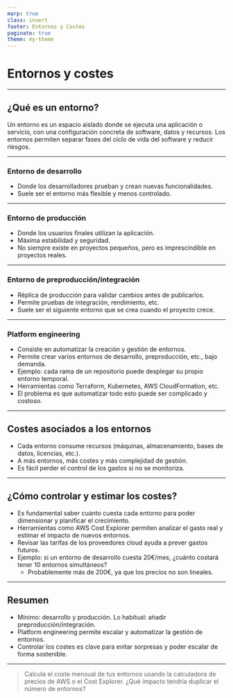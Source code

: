 ```yaml
---
marp: true
class: invert
footer: Entornos y Costes
paginate: true
theme: my-theme
---
```

# Entornos y costes

---
<!-- _header: Entornos y costes -->

## ¿Qué es un entorno?

Un entorno es un espacio aislado donde se ejecuta una aplicación o servicio, con una configuración concreta de software, datos y recursos. Los entornos permiten separar fases del ciclo de vida del software y reducir riesgos.

---
<!-- _header: Tipos de entornos -->

### Entorno de desarrollo

- Donde los desarrolladores prueban y crean nuevas funcionalidades.
- Suele ser el entorno más flexible y menos controlado.

---
<!-- _header: Tipos de entornos -->

### Entorno de producción

- Donde los usuarios finales utilizan la aplicación.
- Máxima estabilidad y seguridad.
- No siempre existe en proyectos pequeños, pero es imprescindible en proyectos reales.

---
<!-- _header: Tipos de entornos -->

### Entorno de preproducción/integración

- Réplica de producción para validar cambios antes de publicarlos.
- Permite pruebas de integración, rendimiento, etc.
- Suele ser el siguiente entorno que se crea cuando el proyecto crece.

---
<!-- _header: Platform engineering y entornos bajo demanda -->

### Platform engineering

- Consiste en automatizar la creación y gestión de entornos.
- Permite crear varios entornos de desarrollo, preproducción, etc., bajo demanda.
- Ejemplo: cada rama de un repositorio puede desplegar su propio entorno temporal.
- Herramientas como Terraform, Kubernetes, AWS CloudFormation, etc.
- El problema es que automatizar todo esto puede ser complicado y costoso.

---
<!-- _header: Relación entre entornos y costes -->

## Costes asociados a los entornos

- Cada entorno consume recursos (máquinas, almacenamiento, bases de datos, licencias, etc.).
- A más entornos, más costes y más complejidad de gestión.
- Es fácil perder el control de los gastos si no se monitoriza.

---
<!-- _header: Control y estimación de costes -->

## ¿Cómo controlar y estimar los costes?

- Es fundamental saber cuánto cuesta cada entorno para poder dimensionar y planificar el crecimiento.
- Herramientas como AWS Cost Explorer permiten analizar el gasto real y estimar el impacto de nuevos entornos.
- Revisar las tarifas de los proveedores cloud ayuda a prever gastos futuros.
- Ejemplo: si un entorno de desarrollo cuesta 20€/mes, ¿cuánto costará tener 10 entornos simultáneos?
  - Probablemente más de 200€, ya que los precios no son lineales.

---
<!-- _header: Resumen y recomendaciones -->

## Resumen

- Mínimo: desarrollo y producción. Lo habitual: añadir preproducción/integración.
- Platform engineering permite escalar y automatizar la gestión de entornos.
- Controlar los costes es clave para evitar sorpresas y poder escalar de forma sostenible.

---
<!-- _header: Ejercicio -->

> Calcula el coste mensual de tus entornos usando la calculadora de precios de AWS o el Cost Explorer. ¿Qué impacto tendría duplicar el número de entornos?
